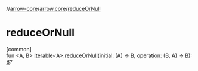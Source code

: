 //[arrow-core](../../index.md)/[arrow.core](index.md)/[reduceOrNull](reduce-or-null.md)

# reduceOrNull

[common]\
fun &lt;[A](reduce-or-null.md), [B](reduce-or-null.md)&gt; [Iterable](https://kotlinlang.org/api/latest/jvm/stdlib/kotlin.collections/-iterable/index.html)&lt;[A](reduce-or-null.md)&gt;.[reduceOrNull](reduce-or-null.md)(initial: ([A](reduce-or-null.md)) -&gt; [B](reduce-or-null.md), operation: ([B](reduce-or-null.md), [A](reduce-or-null.md)) -&gt; [B](reduce-or-null.md)): [B](reduce-or-null.md)?
